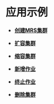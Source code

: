 # 应用示例<a name="mrs_02_0012"></a>

-   **[创建MRS集群](创建MRS集群.md)**  

-   **[扩容集群](扩容集群.md)**  

-   **[缩容集群](缩容集群.md)**  

-   **[新增作业](新增作业.md)**  

-   **[终止作业](终止作业.md)**  

-   **[删除集群](删除集群.md)**  


